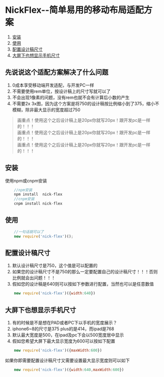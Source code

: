 # NickFlex--简单易用的移动布局适配方案
1. [安装](#安装)
2. [使用](#使用)
3. [配置设计稿尺寸](#配置设计稿尺寸)
4. [大屏下也想显示手机尺寸](#大屏下也想显示手机尺寸)
## 先说说这个适配方案解决了什么问题
1. 0成本享受移动端开发适配，与开发PC一样
2. 不需要使用rem单位，按设计稿上的尺寸写就可以了
3. 不会出现1像素的问题，没有rem也就不会有计算后小数的产生
4. 不需要2x 3x图，因为这个方案是将750的设计稿按比例缩小到了375，缩小不模糊，除非最大显示的宽度超过750
> 画重点！使用这个之后设计稿上是20px你就写20px！跟开发pc是一样的！！！  
> 画重点！使用这个之后设计稿上是20px你就写20px！跟开发pc是一样的！！！  
> 画重点！使用这个之后设计稿上是20px你就写20px！跟开发pc是一样的！！！  
## 安装
使用npm或cnpm安装
```js
    //npm安装
    npm install  nick-flex
    //cnpm安装
    cnpm install nick-flex
```
## 使用
```js
    //一句话就可以了
    new require('nick-flex')();
```
## 配置设计稿尺寸
1. 默认设计稿尺寸是750，这个值是可以配置的
2. 如果您的设计稿尺寸不是750的那么一定要配置自己的设计稿尺寸！！！否则比例就会出问题！！！
3. 假如您的设计稿是640则可以按如下参数进行配置，当然也可以是任意数值
```js
    new require('nick-flex')({width:640})
```
## 大屏下也想显示手机尺寸
1.  有的时候是不是想在PAD或者PC下以手机的宽度展示？
2.  iphone6~8的尺寸是375 plus的是414，而ipad是768
3.  默认最大宽度是500，在ipad及pc下会以500宽度居中显示
4.  假如您希望大屏下最大显示宽度为600可以按如下配置
```js
    new require('nick-flex')({maxWidth:600})
```
如果你即需要配置设计稿尺寸又需要设置最大显示宽度则可以如下
```js
    new require('nick-flex')({width:640,maxWidth:600})
```





